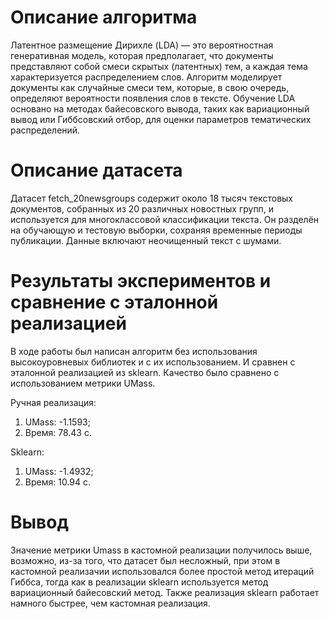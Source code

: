 # Описание алгоритма

Латентное размещение Дирихле (LDA) — это вероятностная генеративная модель, которая предполагает, что документы представляют собой смеси скрытых (латентных) тем, а каждая тема характеризуется распределением слов. Алгоритм моделирует документы как случайные смеси тем, которые, в свою очередь, определяют вероятности появления слов в тексте. Обучение LDA основано на методах байесовского вывода, таких как вариационный вывод или Гиббсовский отбор, для оценки параметров тематических распределений.

# Описание датасета

Датасет fetch_20newsgroups содержит около 18 тысяч текстовых документов, собранных из 20 различных новостных групп, и используется для многоклассовой классификации текста. Он разделён на обучающую и тестовую выборки, сохраняя временные периоды публикации. Данные включают неочищенный текст с шумами.

# Результаты экспериментов и сравнение с эталонной реализацией

В ходе работы был написан алгоритм без использования высокоуровневых библиотек и с их использованием. И сравнен с эталонной реализацией из sklearn. Качество было сравнено с использованием метрики UMass.

Ручная реализация:

1. UMass: -1.1593;
2. Время: 78.43 с.

Sklearn:

1. UMass: -1.4932;
2. Время: 10.94 с.

# Вывод

Значение метрики Umass в кастомной реализации получилось выше, возможно, из-за того, что датасет был несложный, при этом в кастомной реализачии использовался более простой метод итераций Гиббса, тогда как в реализации sklearn используется метод вариационный байесовский метод. Также реализация sklearn работает намного быстрее, чем кастомная реализация.
